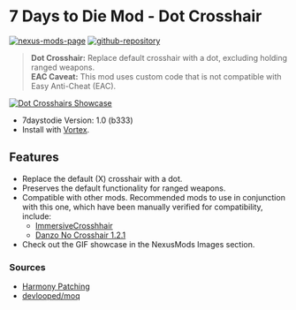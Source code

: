 # 7 Days to Die Mod - Dot Crosshair

[![nexus-mods-page](https://img.shields.io/badge/Nexus%20Mod-Dot%20Crosshair%20-orange?style=flat-square&logo=spinrilla)](https://www.nexusmods.com/7daystodie/mods/5640)
[![github-repository](https://img.shields.io/badge/GitHub-Repository-green?style=flat-square&logo=github)](https://github.com/rdok/7daystodie_mod_dot_crosshair)

> **Dot Crosshair:** Replace default crosshair with a dot, excluding holding ranged weapons.   
> **EAC Caveat:** This mod uses custom code that is not compatible with Easy Anti-Cheat (EAC).

[![Dot Crosshairs Showcase](https://github.com/rdok/7daystodie_mod_dot_crosshair/blob/main/documentation/showcase.gif?raw=true)](https://www.nexusmods.com/7daystodie/mods/5640)

- 7daystodie Version: 1.0 (b333)
- Install with [Vortex](https://www.nexusmods.com/about/vortex/).

## Features

- Replace the default (X) crosshair with a dot.
- Preserves the default functionality for ranged weapons.
- Compatible with other mods. Recommended mods to use in conjunction with this one, which have been manually verified for compatibility, include:
    - [ImmersiveCrosshhair](https://www.nexusmods.com/7daystodie/mods/5601)
    - [Danzo No Crosshair 1.2.1](https://www.nexusmods.com/Core/Libs/Common/Widgets/DownloadPopUp?id=17443&nmm=1&game_id=1059)
- Check out the GIF showcase in the NexusMods Images section.

### Sources

- [Harmony Patching](https://harmony.pardeike.net/articles/patching-postfix.html)
- [devlooped/moq](https://github.com/devlooped/moq)
